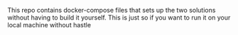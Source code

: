 This repo contains docker-compose files that sets up the two solutions without having to build it yourself. This is just so if you want to run it on your local machine without hastle
